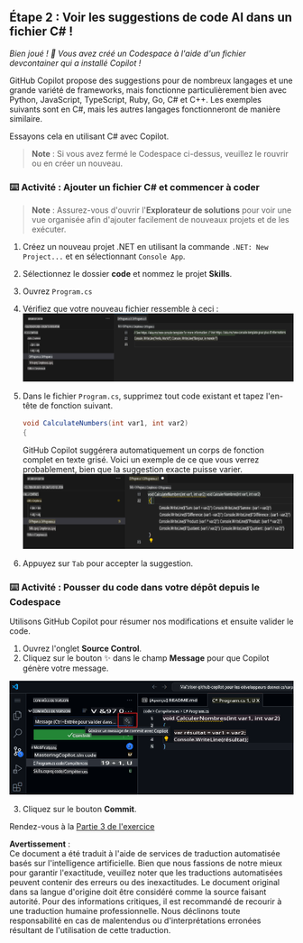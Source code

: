 ## Étape 2 : Voir les suggestions de code AI dans un fichier C# !

_Bien joué ! :tada: Vous avez créé un Codespace à l'aide d'un fichier devcontainer qui a installé Copilot !_

GitHub Copilot propose des suggestions pour de nombreux langages et une grande variété de frameworks, mais fonctionne particulièrement bien avec Python, JavaScript, TypeScript, Ruby, Go, C# et C++. Les exemples suivants sont en C#, mais les autres langages fonctionneront de manière similaire.

Essayons cela en utilisant C# avec Copilot.

> **Note** :
> Si vous avez fermé le Codespace ci-dessus, veuillez le rouvrir ou en créer un nouveau.

### ⌨️ Activité : Ajouter un fichier C# et commencer à coder

> **Note** :
> Assurez-vous d'ouvrir l'**Explorateur de solutions** pour voir une vue organisée afin d'ajouter facilement de nouveaux projets et de les exécuter.

1. Créez un nouveau projet .NET en utilisant la commande `.NET: New Project...` et en sélectionnant `Console App`.
1. Sélectionnez le dossier **code** et nommez le projet **Skills**.
1. Ouvrez `Program.cs`
1. Vérifiez que votre nouveau fichier ressemble à ceci :
   ![VS code avec un nouveau Program.cs](../../../../translated_images/2-skills-dotnet-0.7dee6cf1b3d7c8ea2b24bc26157d342f8611dee7fd6887a15e9a0b17735da2b0.fr.png)

1. Dans le fichier `Program.cs`, supprimez tout code existant et tapez l'en-tête de fonction suivant.

   ```csharp
   void CalculateNumbers(int var1, int var2)
   {
   ```

   GitHub Copilot suggérera automatiquement un corps de fonction complet en texte grisé. Voici un exemple de ce que vous verrez probablement, bien que la suggestion exacte puisse varier.
   ![VS Code avec des complétions](../../../../translated_images/2-skills-dotnet-1.eb8d703219b8ff9ab5530aa74a9475a80ccbaf81be7cea04f3fc460431789f99.fr.png)

5. Appuyez sur `Tab` pour accepter la suggestion.

### ⌨️ Activité : Pousser du code dans votre dépôt depuis le Codespace

Utilisons GitHub Copilot pour résumer nos modifications et ensuite valider le code.

1. Ouvrez l'onglet **Source Control**.
2. Cliquez sur le bouton ✨ dans le champ **Message** pour que Copilot génère votre message.

![Onglet Commit ouvert pour générer un message avec Copilot](../../../../translated_images/2-skills-commit.a21070faad74ea7fda9187f6f246c0dedc9bfc02d1c89dfe0554c9f0b28f2994.fr.png)

3. Cliquez sur le bouton **Commit**.

Rendez-vous à la [Partie 3 de l'exercice](./3-copilot-hub.md)

**Avertissement** :  
Ce document a été traduit à l'aide de services de traduction automatisée basés sur l'intelligence artificielle. Bien que nous fassions de notre mieux pour garantir l'exactitude, veuillez noter que les traductions automatisées peuvent contenir des erreurs ou des inexactitudes. Le document original dans sa langue d'origine doit être considéré comme la source faisant autorité. Pour des informations critiques, il est recommandé de recourir à une traduction humaine professionnelle. Nous déclinons toute responsabilité en cas de malentendus ou d'interprétations erronées résultant de l'utilisation de cette traduction.